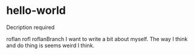 # hello-world
Decription required

roflan rofl roflanBranch
I want to write a bit about myself.
The way I think and do thing is seems weird I think.
